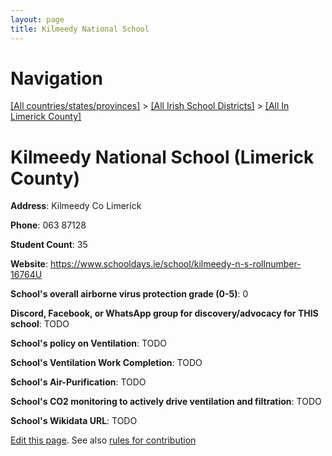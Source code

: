 ```yaml
---
layout: page
title: Kilmeedy National School
---
```

# Navigation

[[All countries/states/provinces]](../../..) > [[All Irish School Districts]](../..) > [[All In Limerick County]](..)

# Kilmeedy National School (Limerick County)

**Address**: Kilmeedy Co Limerick

**Phone**: 063 87128

**Student Count**: 35

**Website**: <https://www.schooldays.ie/school/kilmeedy-n-s-rollnumber-16764U>

**School's overall airborne virus protection grade (0-5)**: 0

**Discord, Facebook, or WhatsApp group for discovery/advocacy for THIS school**: TODO

**School's policy on Ventilation**: TODO

**School's Ventilation Work Completion**: TODO

**School's Air-Purification**: TODO

**School's CO2 monitoring to actively drive ventilation and filtration**: TODO

**School's Wikidata URL**: TODO


[Edit this page](https://github.com/ventilate-schools/Ireland/edit/main/./Limerick_County/Kilmeedy_National_School.md). See also [rules for contribution](../../../contribution-rules/)